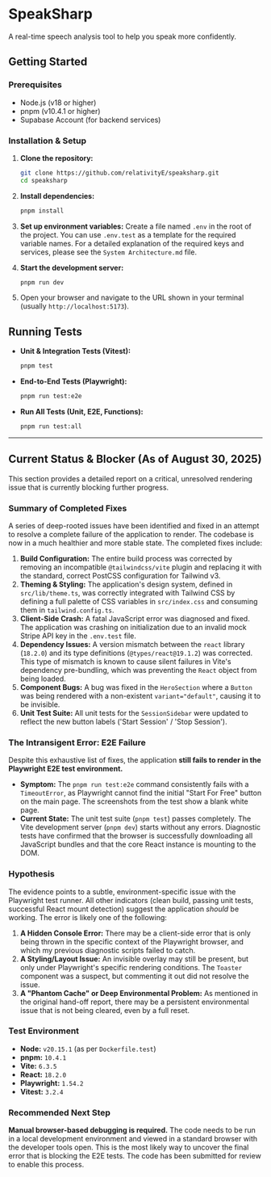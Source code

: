 # SpeakSharp

A real-time speech analysis tool to help you speak more confidently.

## Getting Started

### Prerequisites

- Node.js (v18 or higher)
- pnpm (v10.4.1 or higher)
- Supabase Account (for backend services)

### Installation & Setup

1.  **Clone the repository:**
    ```bash
    git clone https://github.com/relativityE/speaksharp.git
    cd speaksharp
    ```

2.  **Install dependencies:**
    ```bash
    pnpm install
    ```

3.  **Set up environment variables:**
    Create a file named `.env` in the root of the project. You can use `.env.test` as a template for the required variable names. For a detailed explanation of the required keys and services, please see the `System Architecture.md` file.

4.  **Start the development server:**
    ```bash
    pnpm run dev
    ```

5.  Open your browser and navigate to the URL shown in your terminal (usually `http://localhost:5173`).

## Running Tests

-   **Unit & Integration Tests (Vitest):**
    ```bash
    pnpm test
    ```

-   **End-to-End Tests (Playwright):**
    ```bash
    pnpm run test:e2e
    ```

-   **Run All Tests (Unit, E2E, Functions):**
    ```bash
    pnpm run test:all
    ```

---

## Current Status & Blocker (As of August 30, 2025)

This section provides a detailed report on a critical, unresolved rendering issue that is currently blocking further progress.

### Summary of Completed Fixes

A series of deep-rooted issues have been identified and fixed in an attempt to resolve a complete failure of the application to render. The codebase is now in a much healthier and more stable state. The completed fixes include:

1.  **Build Configuration:** The entire build process was corrected by removing an incompatible `@tailwindcss/vite` plugin and replacing it with the standard, correct PostCSS configuration for Tailwind v3.
2.  **Theming & Styling:** The application's design system, defined in `src/lib/theme.ts`, was correctly integrated with Tailwind CSS by defining a full palette of CSS variables in `src/index.css` and consuming them in `tailwind.config.ts`.
3.  **Client-Side Crash:** A fatal JavaScript error was diagnosed and fixed. The application was crashing on initialization due to an invalid mock Stripe API key in the `.env.test` file.
4.  **Dependency Issues:** A version mismatch between the `react` library (`18.2.0`) and its type definitions (`@types/react@19.1.2`) was corrected. This type of mismatch is known to cause silent failures in Vite's dependency pre-bundling, which was preventing the `React` object from being loaded.
5.  **Component Bugs:** A bug was fixed in the `HeroSection` where a `Button` was being rendered with a non-existent `variant="default"`, causing it to be invisible.
6.  **Unit Test Suite:** All unit tests for the `SessionSidebar` were updated to reflect the new button labels ('Start Session' / 'Stop Session').

### The Intransigent Error: E2E Failure

Despite this exhaustive list of fixes, the application **still fails to render in the Playwright E2E test environment.**

-   **Symptom:** The `pnpm run test:e2e` command consistently fails with a `TimeoutError`, as Playwright cannot find the initial "Start For Free" button on the main page. The screenshots from the test show a blank white page.
-   **Current State:** The unit test suite (`pnpm test`) passes completely. The Vite development server (`pnpm dev`) starts without any errors. Diagnostic tests have confirmed that the browser is successfully downloading all JavaScript bundles and that the core React instance is mounting to the DOM.

### Hypothesis

The evidence points to a subtle, environment-specific issue with the Playwright test runner. All other indicators (clean build, passing unit tests, successful React mount detection) suggest the application *should* be working. The error is likely one of the following:

1.  **A Hidden Console Error:** There may be a client-side error that is only being thrown in the specific context of the Playwright browser, and which my previous diagnostic scripts failed to catch.
2.  **A Styling/Layout Issue:** An invisible overlay may still be present, but only under Playwright's specific rendering conditions. The `Toaster` component was a suspect, but commenting it out did not resolve the issue.
3.  **A "Phantom Cache" or Deep Environmental Problem:** As mentioned in the original hand-off report, there may be a persistent environmental issue that is not being cleared, even by a full reset.

### Test Environment

-   **Node:** `v20.15.1` (as per `Dockerfile.test`)
-   **pnpm:** `10.4.1`
-   **Vite:** `6.3.5`
-   **React:** `18.2.0`
-   **Playwright:** `1.54.2`
-   **Vitest:** `3.2.4`

### Recommended Next Step

**Manual browser-based debugging is required.** The code needs to be run in a local development environment and viewed in a standard browser with the developer tools open. This is the most likely way to uncover the final error that is blocking the E2E tests. The code has been submitted for review to enable this process.
